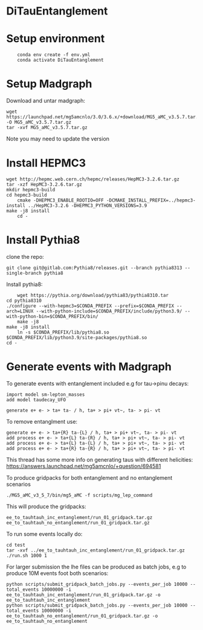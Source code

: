 # DiTauEntanglement


# Setup environment

        conda env create -f env.yml
        conda activate DiTauEntanglement

# Setup Madgraph

Download and untar madgraph:

	wget https://launchpad.net/mg5amcnlo/3.0/3.6.x/+download/MG5_aMC_v3.5.7.tar.gz -O MG5_aMC_v3.5.7.tar.gz
	tar -xvf MG5_aMC_v3.5.7.tar.gz

Note you may need to update the version

# Install HEPMC3

	wget http://hepmc.web.cern.ch/hepmc/releases/HepMC3-3.2.6.tar.gz
	tar -xzf HepMC3-3.2.6.tar.gz
	mkdir hepmc3-build
	cd hepmc3-build
        cmake -DHEPMC3_ENABLE_ROOTIO=OFF -DCMAKE_INSTALL_PREFIX=../hepmc3-install ../HepMC3-3.2.6 -DHEPMC3_PYTHON_VERSIONS=3.9
	make -j8 install
        cd -

# Install Pythia8

clone the repo:

	git clone git@gitlab.com:Pythia8/releases.git --branch pythia8313 --single-branch pythia8

Install pythia8:

        wget https://pythia.org/download/pythia83/pythia8310.tar
	cd pythia8310
	./configure --with-hepmc3=$CONDA_PREFIX --prefix=$CONDA_PREFIX --arch=LINUX --with-python-include=$CONDA_PREFIX/include/python3.9/ --with-python-bin=$CONDA_PREFIX/bin/
        make -j8
	make -j8 install
        ln -s $CONDA_PREFIX/lib/pythia8.so $CONDA_PREFIX/lib/python3.9/site-packages/pythia8.so
	cd -


# Generate events with Madgraph

To generate events with entanglement included e.g for tau->pinu decays:

	import model sm-lepton_masses
	add model taudecay_UFO

	generate e+ e- > ta+ ta- / h, ta+ > pi+ vt~, ta- > pi- vt	

To remove entanglment use:

	generate e+ e- > ta+{R} ta-{L} / h, ta+ > pi+ vt~, ta- > pi- vt	
	add process e+ e- > ta+{L} ta-{R} / h, ta+ > pi+ vt~, ta- > pi- vt	
	add process e+ e- > ta+{L} ta-{L} / h, ta+ > pi+ vt~, ta- > pi- vt	
	add process e+ e- > ta+{R} ta-{R} / h, ta+ > pi+ vt~, ta- > pi- vt	

This thread has some more info on generating taus with different helicities: https://answers.launchpad.net/mg5amcnlo/+question/694581


To produce gridpacks for both entanglement and no entanglement scenarios

	./MG5_aMC_v3_5_7/bin/mg5_aMC -f scripts/mg_lep_command 

This will produce the gridpacks:

	ee_to_tauhtauh_inc_entanglement/run_01_gridpack.tar.gz 
	ee_to_tauhtauh_no_entanglement/run_01_gridpack.tar.gz 

To run some events locally do:

	cd test
	tar -xvf ../ee_to_tauhtauh_inc_entanglement/run_01_gridpack.tar.gz 
	./run.sh 1000 1 

For larger submission the lhe files can be produced as batch jobs, e.g to produce 10M events foot both scenarios:

	python scripts/submit_gridpack_batch_jobs.py --events_per_job 10000 --total_events 10000000 -i ee_to_tauhtauh_inc_entanglement/run_01_gridpack.tar.gz -o ee_to_tauhtauh_inc_entanglement
	python scripts/submit_gridpack_batch_jobs.py --events_per_job 10000 --total_events 10000000 -i ee_to_tauhtauh_no_entanglement/run_01_gridpack.tar.gz -o ee_to_tauhtauh_no_entanglement
